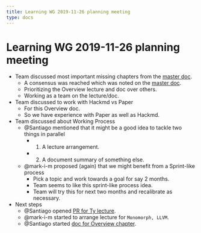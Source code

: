 ```yaml
---
title: Learning WG 2019-11-26 planning meeting
type: docs
---
```

# Learning WG 2019-11-26 planning meeting


- Team discussed most important missing chapters from the [master doc].
  - A consensus was reached which was noted on the [master doc].
  - Prioritizing the Overview lecture and doc over others.
  - Working as a team on the lecture/doc.
- Team discussed to work with Hackmd vs Paper
  - For this Overview doc. 
  - So we have experience with Paper as well as Hackmd.
- Team discussed about Working Process
  - @Santiago mentioned that it might be a good idea to tackle two things in parallel
	- 1. A lecture arrangement.
	- 2. A document summary of something else.
  - @mark-i-m proposed (again) that we might benefit from a Sprint-like process
	- Pick a topic and work towards a goal for say 2 months.
	- Team seems to like this sprint-like process idea.
	- Team will try this for next two months and recalibrate as necessary.
- Next steps
	- @Santiago opened [PR for Ty lecture].
	- @mark-i-m started to arrange lecture for `Monomorph, LLVM`.
	- @Santiago started [doc for Overview chapter].


[master doc]: https://hackmd.io/iamkyR_QTdSIdGjYQX_XjQ
[PR for Ty lecture]: https://github.com/rust-lang/rustc-guide/pull/530
[doc for Overview chapter]: https://hackmd.io/j8EsXGI1RiOnjZSiSRf3ng
